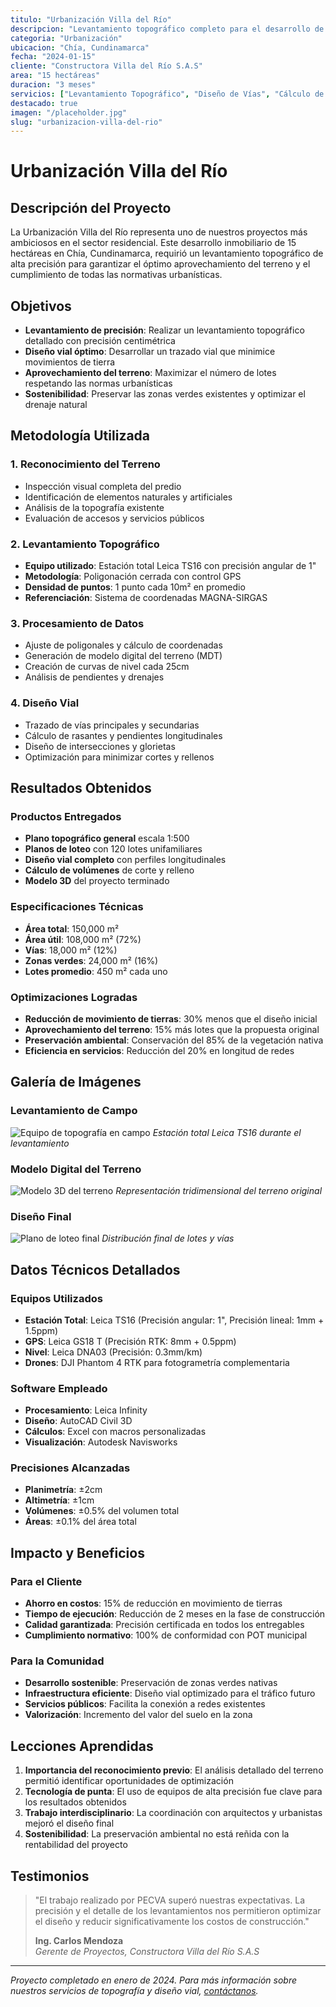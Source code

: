 ```yaml
---
titulo: "Urbanización Villa del Río"
descripcion: "Levantamiento topográfico completo para el desarrollo de una urbanización residencial de 15 hectáreas con 120 lotes unifamiliares."
categoria: "Urbanización"
ubicacion: "Chía, Cundinamarca"
fecha: "2024-01-15"
cliente: "Constructora Villa del Río S.A.S"
area: "15 hectáreas"
duracion: "3 meses"
servicios: ["Levantamiento Topográfico", "Diseño de Vías", "Cálculo de Volúmenes"]
destacado: true
imagen: "/placeholder.jpg"
slug: "urbanizacion-villa-del-rio"
---
```


# Urbanización Villa del Río

## Descripción del Proyecto

La Urbanización Villa del Río representa uno de nuestros proyectos más ambiciosos en el sector residencial. Este desarrollo inmobiliario de 15 hectáreas en Chía, Cundinamarca, requirió un levantamiento topográfico de alta precisión para garantizar el óptimo aprovechamiento del terreno y el cumplimiento de todas las normativas urbanísticas.

## Objetivos

- **Levantamiento de precisión**: Realizar un levantamiento topográfico detallado con precisión centimétrica
- **Diseño vial óptimo**: Desarrollar un trazado vial que minimice movimientos de tierra
- **Aprovechamiento del terreno**: Maximizar el número de lotes respetando las normas urbanísticas
- **Sostenibilidad**: Preservar las zonas verdes existentes y optimizar el drenaje natural

## Metodología Utilizada

### 1. Reconocimiento del Terreno
- Inspección visual completa del predio
- Identificación de elementos naturales y artificiales
- Análisis de la topografía existente
- Evaluación de accesos y servicios públicos

### 2. Levantamiento Topográfico
- **Equipo utilizado**: Estación total Leica TS16 con precisión angular de 1"
- **Metodología**: Poligonación cerrada con control GPS
- **Densidad de puntos**: 1 punto cada 10m² en promedio
- **Referenciación**: Sistema de coordenadas MAGNA-SIRGAS

### 3. Procesamiento de Datos
- Ajuste de poligonales y cálculo de coordenadas
- Generación de modelo digital del terreno (MDT)
- Creación de curvas de nivel cada 25cm
- Análisis de pendientes y drenajes

### 4. Diseño Vial
- Trazado de vías principales y secundarias
- Cálculo de rasantes y pendientes longitudinales
- Diseño de intersecciones y glorietas
- Optimización para minimizar cortes y rellenos

## Resultados Obtenidos

### Productos Entregados
- **Plano topográfico general** escala 1:500
- **Planos de loteo** con 120 lotes unifamiliares
- **Diseño vial completo** con perfiles longitudinales
- **Cálculo de volúmenes** de corte y relleno
- **Modelo 3D** del proyecto terminado

### Especificaciones Técnicas
- **Área total**: 150,000 m²
- **Área útil**: 108,000 m² (72%)
- **Vías**: 18,000 m² (12%)
- **Zonas verdes**: 24,000 m² (16%)
- **Lotes promedio**: 450 m² cada uno

### Optimizaciones Logradas
- **Reducción de movimiento de tierras**: 30% menos que el diseño inicial
- **Aprovechamiento del terreno**: 15% más lotes que la propuesta original
- **Preservación ambiental**: Conservación del 85% de la vegetación nativa
- **Eficiencia en servicios**: Reducción del 20% en longitud de redes

## Galería de Imágenes

### Levantamiento de Campo
![Equipo de topografía en campo](/placeholder.jpg)
*Estación total Leica TS16 durante el levantamiento*

### Modelo Digital del Terreno
![Modelo 3D del terreno](/placeholder.jpg)
*Representación tridimensional del terreno original*

### Diseño Final
![Plano de loteo final](/placeholder.jpg)
*Distribución final de lotes y vías*

## Datos Técnicos Detallados

### Equipos Utilizados
- **Estación Total**: Leica TS16 (Precisión angular: 1", Precisión lineal: 1mm + 1.5ppm)
- **GPS**: Leica GS18 T (Precisión RTK: 8mm + 0.5ppm)
- **Nivel**: Leica DNA03 (Precisión: 0.3mm/km)
- **Drones**: DJI Phantom 4 RTK para fotogrametría complementaria

### Software Empleado
- **Procesamiento**: Leica Infinity
- **Diseño**: AutoCAD Civil 3D
- **Cálculos**: Excel con macros personalizadas
- **Visualización**: Autodesk Navisworks

### Precisiones Alcanzadas
- **Planimetría**: ±2cm
- **Altimetría**: ±1cm
- **Volúmenes**: ±0.5% del volumen total
- **Áreas**: ±0.1% del área total

## Impacto y Beneficios

### Para el Cliente
- **Ahorro en costos**: 15% de reducción en movimiento de tierras
- **Tiempo de ejecución**: Reducción de 2 meses en la fase de construcción
- **Calidad garantizada**: Precisión certificada en todos los entregables
- **Cumplimiento normativo**: 100% de conformidad con POT municipal

### Para la Comunidad
- **Desarrollo sostenible**: Preservación de zonas verdes nativas
- **Infraestructura eficiente**: Diseño vial optimizado para el tráfico futuro
- **Servicios públicos**: Facilita la conexión a redes existentes
- **Valorización**: Incremento del valor del suelo en la zona

## Lecciones Aprendidas

1. **Importancia del reconocimiento previo**: El análisis detallado del terreno permitió identificar oportunidades de optimización
2. **Tecnología de punta**: El uso de equipos de alta precisión fue clave para los resultados obtenidos
3. **Trabajo interdisciplinario**: La coordinación con arquitectos y urbanistas mejoró el diseño final
4. **Sostenibilidad**: La preservación ambiental no está reñida con la rentabilidad del proyecto

## Testimonios

> "El trabajo realizado por PECVA superó nuestras expectativas. La precisión y el detalle de los levantamientos nos permitieron optimizar el diseño y reducir significativamente los costos de construcción."
> 
> **Ing. Carlos Mendoza**  
> *Gerente de Proyectos, Constructora Villa del Río S.A.S*

---

*Proyecto completado en enero de 2024. Para más información sobre nuestros servicios de topografía y diseño vial, [contáctanos](/contacto).*